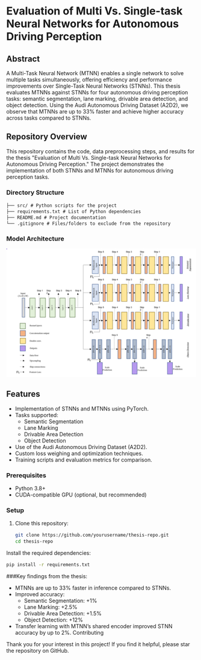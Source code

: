# Evaluation of Multi Vs. Single-task Neural Networks for Autonomous Driving Perception

## Abstract

A Multi-Task Neural Network (MTNN) enables a single network to solve multiple tasks simultaneously, offering efficiency
and performance improvements over Single-Task Neural Networks (STNNs). This thesis evaluates MTNNs against STNNs for
four autonomous driving perception tasks: semantic segmentation, lane marking, drivable area detection, and object
detection. Using the Audi Autonomous Driving Dataset (A2D2), we observe that MTNNs are up to 33% faster and achieve
higher accuracy across tasks compared to STNNs.

## Repository Overview

This repository contains the code, data preprocessing steps, and results for the thesis "Evaluation of Multi Vs.
Single-task Neural Networks for Autonomous Driving Perception." The project demonstrates the implementation of both
STNNs and MTNNs for autonomous driving perception tasks.

### Directory Structure
```
├── src/ # Python scripts for the project 
├── requirements.txt # List of Python dependencies 
├── README.md # Project documentation 
└── .gitignore # Files/folders to exclude from the repository
```

### Model Architecture

![Alt text](docs/MTNN_architecture.png "MTNN Architecture")


## Features
 - Implementation of STNNs and MTNNs using PyTorch.
 - Tasks supported:
   - Semantic Segmentation
   - Lane Marking
   - Drivable Area Detection
   - Object Detection
 - Use of the Audi Autonomous Driving Dataset (A2D2).
 - Custom loss weighing and optimization techniques.
 - Training scripts and evaluation metrics for comparison.

### Prerequisites
- Python 3.8+
- CUDA-compatible GPU (optional, but recommended)

### Setup
1. Clone this repository:
   ```bash
   git clone https://github.com/yourusername/thesis-repo.git
   cd thesis-repo

Install the required dependencies:
 ```bash
 pip install -r requirements.txt
 ``` 



###Key findings from the thesis:
- MTNNs are up to 33% faster in inference compared to STNNs. 
- Improved accuracy:
  - Semantic Segmentation: +1%
  - Lane Marking: +2.5% 
  - Drivable Area Detection: +1.5% 
  - Object Detection: +12%
- Transfer learning with MTNN’s shared encoder improved STNN accuracy by up to 2%.
Contributing

Thank you for your interest in this project! If you find it helpful, please star the repository on GitHub.

